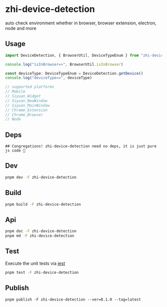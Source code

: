 # zhi-device-detection

auto check environment whether in browser, browser extension, electron, node and more

## Usage

```ts
import DeviceDetection, { BrowserUtil, DeviceTypeEnum } from "zhi-device-detection"

console.log("isInBrowser=>", BrowserUtil.isInBrowser)

const deviceType: DeviceTypeEnum = DeviceDetection.getDevice()
console.log("deviceType=>", deviceType)

// supported platforms
// Mobile
// Siyuan_Widget
// Siyuan_NewWindow
// Siyuan_MainWindow
// Chrome_Extension
// Chrome_Browser
// Node
```

## Deps

```
## Congregations! zhi-device-detection need no deps, it is just pure js code 🎉
```

## Dev

```bash
pnpm dev -F zhi-device-detection
```

## Build

```bash
pnpm build -F zhi-device-detection
```

## Api

```bash
pnpm doc -F zhi-device-detection
pnpm md -F zhi-device-detection
```

## Test

Execute the unit tests via [jest](https://jestjs.io/docs/getting-started#via-ts-jest)

```bash
pnpm test -F zhi-device-detection
```

## Publish

```
pnpm publish -F zhi-device-detection --ver=0.1.0 --tag=latest
```